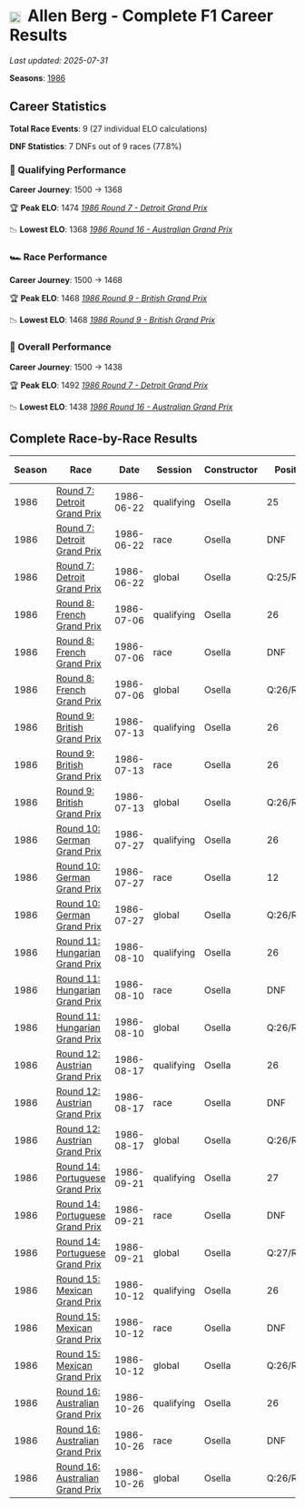 # <img src="https://upload.wikimedia.org/wikipedia/commons/c/cf/Flag_of_Canada.svg" alt="Canada" width="20" height="auto" style="vertical-align: middle; margin-right: 5px;" onerror="this.outerHTML='🇨🇦'; this.style.marginRight='5px';"/> Allen Berg - Complete F1 Career Results

*Last updated: 2025-07-31*

**Seasons**: [1986](../seasons/1986-season-report)

## Career Statistics

**Total Race Events**: 9 (27 individual ELO calculations)

**DNF Statistics**: 7 DNFs out of 9 races (77.8%)

### 🏁 Qualifying Performance
**Career Journey**: 1500 → 1368

🏆 **Peak ELO**: 1474
   *[1986 Round 7 - Detroit Grand Prix](../seasons/1986-season-report#round-7-detroit-grand-prix)*

📉 **Lowest ELO**: 1368
   *[1986 Round 16 - Australian Grand Prix](../seasons/1986-season-report#round-16-australian-grand-prix)*

### 🏎️ Race Performance
**Career Journey**: 1500 → 1468

🏆 **Peak ELO**: 1468
   *[1986 Round 9 - British Grand Prix](../seasons/1986-season-report#round-9-british-grand-prix)*

📉 **Lowest ELO**: 1468
   *[1986 Round 9 - British Grand Prix](../seasons/1986-season-report#round-9-british-grand-prix)*

### 🌟 Overall Performance
**Career Journey**: 1500 → 1438

🏆 **Peak ELO**: 1492
   *[1986 Round 7 - Detroit Grand Prix](../seasons/1986-season-report#round-7-detroit-grand-prix)*

📉 **Lowest ELO**: 1438
   *[1986 Round 16 - Australian Grand Prix](../seasons/1986-season-report#round-16-australian-grand-prix)*


## Complete Race-by-Race Results

| Season | Race | Date | Session | Constructor | Position | Starting ELO | ELO Change | Final ELO | Teammate |
|--------|------|------|---------|-------------|----------|--------------|------------|-----------|----------|
| 1986 | [Round 7: Detroit Grand Prix](../seasons/1986-season-report#round-7-detroit-grand-prix) | 1986-06-22 | qualifying | Osella | 25 | 1500 | -26 | 1474 | [<img src="https://upload.wikimedia.org/wikipedia/commons/0/03/Flag_of_Italy.svg" alt="Italy" width="20" height="auto" style="vertical-align: middle; margin-right: 5px;" onerror="this.outerHTML='🇮🇹'; this.style.marginRight='5px';"/> Piercarlo Ghinzani](piercarlo-ghinzani) |
| 1986 | [Round 7: Detroit Grand Prix](../seasons/1986-season-report#round-7-detroit-grand-prix) | 1986-06-22 | race | Osella | DNF | 1500 | N/A | 1500 | [<img src="https://upload.wikimedia.org/wikipedia/commons/0/03/Flag_of_Italy.svg" alt="Italy" width="20" height="auto" style="vertical-align: middle; margin-right: 5px;" onerror="this.outerHTML='🇮🇹'; this.style.marginRight='5px';"/> Piercarlo Ghinzani](piercarlo-ghinzani) |
| 1986 | [Round 7: Detroit Grand Prix](../seasons/1986-season-report#round-7-detroit-grand-prix) | 1986-06-22 | global | Osella | Q:25/R:DNF | 1500 | -8 | 1492 | [<img src="https://upload.wikimedia.org/wikipedia/commons/0/03/Flag_of_Italy.svg" alt="Italy" width="20" height="auto" style="vertical-align: middle; margin-right: 5px;" onerror="this.outerHTML='🇮🇹'; this.style.marginRight='5px';"/> Piercarlo Ghinzani](piercarlo-ghinzani) |
| 1986 | [Round 8: French Grand Prix](../seasons/1986-season-report#round-8-french-grand-prix) | 1986-07-06 | qualifying | Osella | 26 | 1474 | -21 | 1453 | [<img src="https://upload.wikimedia.org/wikipedia/commons/0/03/Flag_of_Italy.svg" alt="Italy" width="20" height="auto" style="vertical-align: middle; margin-right: 5px;" onerror="this.outerHTML='🇮🇹'; this.style.marginRight='5px';"/> Piercarlo Ghinzani](piercarlo-ghinzani) |
| 1986 | [Round 8: French Grand Prix](../seasons/1986-season-report#round-8-french-grand-prix) | 1986-07-06 | race | Osella | DNF | 1500 | N/A | 1500 | [<img src="https://upload.wikimedia.org/wikipedia/commons/0/03/Flag_of_Italy.svg" alt="Italy" width="20" height="auto" style="vertical-align: middle; margin-right: 5px;" onerror="this.outerHTML='🇮🇹'; this.style.marginRight='5px';"/> Piercarlo Ghinzani](piercarlo-ghinzani) |
| 1986 | [Round 8: French Grand Prix](../seasons/1986-season-report#round-8-french-grand-prix) | 1986-07-06 | global | Osella | Q:26/R:DNF | 1492 | -6 | 1486 | [<img src="https://upload.wikimedia.org/wikipedia/commons/0/03/Flag_of_Italy.svg" alt="Italy" width="20" height="auto" style="vertical-align: middle; margin-right: 5px;" onerror="this.outerHTML='🇮🇹'; this.style.marginRight='5px';"/> Piercarlo Ghinzani](piercarlo-ghinzani) |
| 1986 | [Round 9: British Grand Prix](../seasons/1986-season-report#round-9-british-grand-prix) | 1986-07-13 | qualifying | Osella | 26 | 1453 | -18 | 1435 | [<img src="https://upload.wikimedia.org/wikipedia/commons/0/03/Flag_of_Italy.svg" alt="Italy" width="20" height="auto" style="vertical-align: middle; margin-right: 5px;" onerror="this.outerHTML='🇮🇹'; this.style.marginRight='5px';"/> Piercarlo Ghinzani](piercarlo-ghinzani) |
| 1986 | [Round 9: British Grand Prix](../seasons/1986-season-report#round-9-british-grand-prix) | 1986-07-13 | race | Osella | 26 | 1500 | -32 | 1468 | [<img src="https://upload.wikimedia.org/wikipedia/commons/0/03/Flag_of_Italy.svg" alt="Italy" width="20" height="auto" style="vertical-align: middle; margin-right: 5px;" onerror="this.outerHTML='🇮🇹'; this.style.marginRight='5px';"/> Piercarlo Ghinzani](piercarlo-ghinzani) |
| 1986 | [Round 9: British Grand Prix](../seasons/1986-season-report#round-9-british-grand-prix) | 1986-07-13 | global | Osella | Q:26/R:26 | 1486 | -28 | 1458 | [<img src="https://upload.wikimedia.org/wikipedia/commons/0/03/Flag_of_Italy.svg" alt="Italy" width="20" height="auto" style="vertical-align: middle; margin-right: 5px;" onerror="this.outerHTML='🇮🇹'; this.style.marginRight='5px';"/> Piercarlo Ghinzani](piercarlo-ghinzani) |
| 1986 | [Round 10: German Grand Prix](../seasons/1986-season-report#round-10-german-grand-prix) | 1986-07-27 | qualifying | Osella | 26 | 1435 | -15 | 1420 | [<img src="https://upload.wikimedia.org/wikipedia/commons/0/03/Flag_of_Italy.svg" alt="Italy" width="20" height="auto" style="vertical-align: middle; margin-right: 5px;" onerror="this.outerHTML='🇮🇹'; this.style.marginRight='5px';"/> Piercarlo Ghinzani](piercarlo-ghinzani) |
| 1986 | [Round 10: German Grand Prix](../seasons/1986-season-report#round-10-german-grand-prix) | 1986-07-27 | race | Osella | 12 | 1468 | N/A | 1468 | [<img src="https://upload.wikimedia.org/wikipedia/commons/0/03/Flag_of_Italy.svg" alt="Italy" width="20" height="auto" style="vertical-align: middle; margin-right: 5px;" onerror="this.outerHTML='🇮🇹'; this.style.marginRight='5px';"/> Piercarlo Ghinzani](piercarlo-ghinzani) |
| 1986 | [Round 10: German Grand Prix](../seasons/1986-season-report#round-10-german-grand-prix) | 1986-07-27 | global | Osella | Q:26/R:12 | 1458 | -4 | 1454 | [<img src="https://upload.wikimedia.org/wikipedia/commons/0/03/Flag_of_Italy.svg" alt="Italy" width="20" height="auto" style="vertical-align: middle; margin-right: 5px;" onerror="this.outerHTML='🇮🇹'; this.style.marginRight='5px';"/> Piercarlo Ghinzani](piercarlo-ghinzani) |
| 1986 | [Round 11: Hungarian Grand Prix](../seasons/1986-season-report#round-11-hungarian-grand-prix) | 1986-08-10 | qualifying | Osella | 26 | 1420 | -13 | 1406 | [<img src="https://upload.wikimedia.org/wikipedia/commons/0/03/Flag_of_Italy.svg" alt="Italy" width="20" height="auto" style="vertical-align: middle; margin-right: 5px;" onerror="this.outerHTML='🇮🇹'; this.style.marginRight='5px';"/> Piercarlo Ghinzani](piercarlo-ghinzani) |
| 1986 | [Round 11: Hungarian Grand Prix](../seasons/1986-season-report#round-11-hungarian-grand-prix) | 1986-08-10 | race | Osella | DNF | 1468 | N/A | 1468 | [<img src="https://upload.wikimedia.org/wikipedia/commons/0/03/Flag_of_Italy.svg" alt="Italy" width="20" height="auto" style="vertical-align: middle; margin-right: 5px;" onerror="this.outerHTML='🇮🇹'; this.style.marginRight='5px';"/> Piercarlo Ghinzani](piercarlo-ghinzani) |
| 1986 | [Round 11: Hungarian Grand Prix](../seasons/1986-season-report#round-11-hungarian-grand-prix) | 1986-08-10 | global | Osella | Q:26/R:DNF | 1454 | -4 | 1450 | [<img src="https://upload.wikimedia.org/wikipedia/commons/0/03/Flag_of_Italy.svg" alt="Italy" width="20" height="auto" style="vertical-align: middle; margin-right: 5px;" onerror="this.outerHTML='🇮🇹'; this.style.marginRight='5px';"/> Piercarlo Ghinzani](piercarlo-ghinzani) |
| 1986 | [Round 12: Austrian Grand Prix](../seasons/1986-season-report#round-12-austrian-grand-prix) | 1986-08-17 | qualifying | Osella | 26 | 1406 | -12 | 1395 | [<img src="https://upload.wikimedia.org/wikipedia/commons/0/03/Flag_of_Italy.svg" alt="Italy" width="20" height="auto" style="vertical-align: middle; margin-right: 5px;" onerror="this.outerHTML='🇮🇹'; this.style.marginRight='5px';"/> Piercarlo Ghinzani](piercarlo-ghinzani) |
| 1986 | [Round 12: Austrian Grand Prix](../seasons/1986-season-report#round-12-austrian-grand-prix) | 1986-08-17 | race | Osella | DNF | 1468 | N/A | 1468 | [<img src="https://upload.wikimedia.org/wikipedia/commons/0/03/Flag_of_Italy.svg" alt="Italy" width="20" height="auto" style="vertical-align: middle; margin-right: 5px;" onerror="this.outerHTML='🇮🇹'; this.style.marginRight='5px';"/> Piercarlo Ghinzani](piercarlo-ghinzani) |
| 1986 | [Round 12: Austrian Grand Prix](../seasons/1986-season-report#round-12-austrian-grand-prix) | 1986-08-17 | global | Osella | Q:26/R:DNF | 1450 | -4 | 1446 | [<img src="https://upload.wikimedia.org/wikipedia/commons/0/03/Flag_of_Italy.svg" alt="Italy" width="20" height="auto" style="vertical-align: middle; margin-right: 5px;" onerror="this.outerHTML='🇮🇹'; this.style.marginRight='5px';"/> Piercarlo Ghinzani](piercarlo-ghinzani) |
| 1986 | [Round 14: Portuguese Grand Prix](../seasons/1986-season-report#round-14-portuguese-grand-prix) | 1986-09-21 | qualifying | Osella | 27 | 1395 | -10 | 1385 | [<img src="https://upload.wikimedia.org/wikipedia/commons/0/03/Flag_of_Italy.svg" alt="Italy" width="20" height="auto" style="vertical-align: middle; margin-right: 5px;" onerror="this.outerHTML='🇮🇹'; this.style.marginRight='5px';"/> Piercarlo Ghinzani](piercarlo-ghinzani) |
| 1986 | [Round 14: Portuguese Grand Prix](../seasons/1986-season-report#round-14-portuguese-grand-prix) | 1986-09-21 | race | Osella | DNF | 1468 | N/A | 1468 | [<img src="https://upload.wikimedia.org/wikipedia/commons/0/03/Flag_of_Italy.svg" alt="Italy" width="20" height="auto" style="vertical-align: middle; margin-right: 5px;" onerror="this.outerHTML='🇮🇹'; this.style.marginRight='5px';"/> Piercarlo Ghinzani](piercarlo-ghinzani) |
| 1986 | [Round 14: Portuguese Grand Prix](../seasons/1986-season-report#round-14-portuguese-grand-prix) | 1986-09-21 | global | Osella | Q:27/R:DNF | 1446 | -3 | 1443 | [<img src="https://upload.wikimedia.org/wikipedia/commons/0/03/Flag_of_Italy.svg" alt="Italy" width="20" height="auto" style="vertical-align: middle; margin-right: 5px;" onerror="this.outerHTML='🇮🇹'; this.style.marginRight='5px';"/> Piercarlo Ghinzani](piercarlo-ghinzani) |
| 1986 | [Round 15: Mexican Grand Prix](../seasons/1986-season-report#round-15-mexican-grand-prix) | 1986-10-12 | qualifying | Osella | 26 | 1385 | -9 | 1376 | [<img src="https://upload.wikimedia.org/wikipedia/commons/0/03/Flag_of_Italy.svg" alt="Italy" width="20" height="auto" style="vertical-align: middle; margin-right: 5px;" onerror="this.outerHTML='🇮🇹'; this.style.marginRight='5px';"/> Piercarlo Ghinzani](piercarlo-ghinzani) |
| 1986 | [Round 15: Mexican Grand Prix](../seasons/1986-season-report#round-15-mexican-grand-prix) | 1986-10-12 | race | Osella | DNF | 1468 | N/A | 1468 | [<img src="https://upload.wikimedia.org/wikipedia/commons/0/03/Flag_of_Italy.svg" alt="Italy" width="20" height="auto" style="vertical-align: middle; margin-right: 5px;" onerror="this.outerHTML='🇮🇹'; this.style.marginRight='5px';"/> Piercarlo Ghinzani](piercarlo-ghinzani) |
| 1986 | [Round 15: Mexican Grand Prix](../seasons/1986-season-report#round-15-mexican-grand-prix) | 1986-10-12 | global | Osella | Q:26/R:DNF | 1443 | -3 | 1440 | [<img src="https://upload.wikimedia.org/wikipedia/commons/0/03/Flag_of_Italy.svg" alt="Italy" width="20" height="auto" style="vertical-align: middle; margin-right: 5px;" onerror="this.outerHTML='🇮🇹'; this.style.marginRight='5px';"/> Piercarlo Ghinzani](piercarlo-ghinzani) |
| 1986 | [Round 16: Australian Grand Prix](../seasons/1986-season-report#round-16-australian-grand-prix) | 1986-10-26 | qualifying | Osella | 26 | 1376 | -8 | 1368 | [<img src="https://upload.wikimedia.org/wikipedia/commons/0/03/Flag_of_Italy.svg" alt="Italy" width="20" height="auto" style="vertical-align: middle; margin-right: 5px;" onerror="this.outerHTML='🇮🇹'; this.style.marginRight='5px';"/> Piercarlo Ghinzani](piercarlo-ghinzani) |
| 1986 | [Round 16: Australian Grand Prix](../seasons/1986-season-report#round-16-australian-grand-prix) | 1986-10-26 | race | Osella | DNF | 1468 | N/A | 1468 | [<img src="https://upload.wikimedia.org/wikipedia/commons/0/03/Flag_of_Italy.svg" alt="Italy" width="20" height="auto" style="vertical-align: middle; margin-right: 5px;" onerror="this.outerHTML='🇮🇹'; this.style.marginRight='5px';"/> Piercarlo Ghinzani](piercarlo-ghinzani) |
| 1986 | [Round 16: Australian Grand Prix](../seasons/1986-season-report#round-16-australian-grand-prix) | 1986-10-26 | global | Osella | Q:26/R:DNF | 1440 | -2 | 1438 | [<img src="https://upload.wikimedia.org/wikipedia/commons/0/03/Flag_of_Italy.svg" alt="Italy" width="20" height="auto" style="vertical-align: middle; margin-right: 5px;" onerror="this.outerHTML='🇮🇹'; this.style.marginRight='5px';"/> Piercarlo Ghinzani](piercarlo-ghinzani) |
